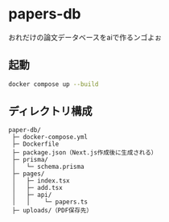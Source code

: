 # papers-db
おれだけの論文データベースをaiで作るンゴよぉ

## 起動
```bash
docker compose up --build
```

## ディレクトリ構成
```
paper-db/
 ├─ docker-compose.yml
 ├─ Dockerfile
 ├─ package.json（Next.js作成後に生成される）
 ├─ prisma/
 │   └─ schema.prisma
 ├─ pages/
 │   ├─ index.tsx
 │   ├─ add.tsx
 │   ├─ api/
 │   │    └─ papers.ts
 ├─ uploads/（PDF保存先）
```